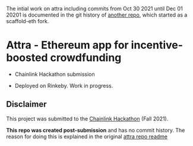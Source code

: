 The intial work on attra including commits from Oct 30 2021 until Dec 01 20201 is documented in the git history of [another repo](https://github.com/dvinubius/attra), which started as a scaffold-eth fork.

# Attra - Ethereum app for incentive-boosted crowdfunding

- Chainlink Hackathon submission

- Deployed on Rinkeby. Work in progress. 

## Disclaimer 

This project was submitted to the [Chainlink Hackathon](https://chain.link/hackathon) (Fall 2021).

**This repo was created post-submission** and has no commit history. The reason for doing this is explained in the original [attra repo readme](https://github.com/dvinubius/attra)

